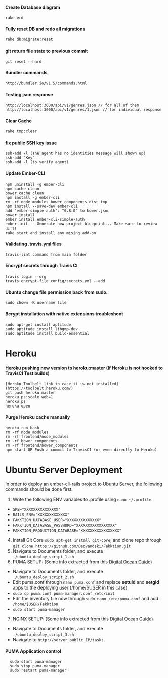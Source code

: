 #### Create Database diagram
```
rake erd
```
#### Fully reset DB and redo all migrations
```
rake db:migrate:reset
```
#### git return file state to previous commit
```
git reset --hard
```
#### Bundler commands
```
http://bundler.io/v1.5/commands.html
```
#### Testing json response
```
http://localhost:3000/api/v1/genres.json // for all of them
http://localhost:3000/api/v1/genres/1.json // for individual response
```
#### Clear Cache
```
rake tmp:clear
```
#### fix public SSH key issue
```
ssh-add -l (The agent has no identities message will shown up)
ssh-add "Key"
ssh-add -l (to verify agent)
```
#### Update Ember-CLI
```
npm uninstall -g ember-cli
npm cache clean
bower cache clean
npm install -g ember-cli
rm -rf node_modules bower_components dist tmp
npm install --save-dev ember-cli
add "ember-simple-auth": "0.8.0" to bower.json
bower install
ember install ember-cli-simple-auth
ember init -- Generate new project blueprint... Make sure to review diff!
rake start and install any mising add-on	
```
#### Validating .travis.yml files
```
travis-lint command from main folder
```
#### Encrypt secrets through Travis CI
```
travis login --org
travis encrypt-file config/secrets.yml --add
```

#### Ubuntu change file permission back from sudo.
```
sudo chown -R username file
```

#### Bcrypt installation with native extensions troubleshoot
```
sudo apt-get install aptitude
sudo aptitude install libgmp-dev
sudo aptitude install build-essential
```
# Heroku
#### Heroku pushing new version to heroku:master (If Heroku is not hooked to TravisCI Test builds) 
```
[Heroku Toolbelt link in case it is not installed](https://toolbelt.heroku.com/)
git push heroku master
heroku ps:scale web=1
heroku ps
heroku open
```
#### Purge Heroku cache manually 
```
heroku run bash
rm -rf node_modules
rm -rf frontend/node_modules
rm -rf bower_components
rm -rf frontend/bower_components
npm start OR Push a commit to TravisCI (or even directly to Heroku) 
```

# Ubuntu Server Deployment
In order to deploy an ember-cli-rails project to Ubuntu Server, the following commands should be done first:

1. Write the following ENV variables to .profile using ```nano ~/.profile```. 
 - ```SKB="XXXXXXXXXXXXXXX"```
 - ```RAILS_ENV="XXXXXXXXXXXXX"```
 - ```FAKKTION_DATABASE_USER="XXXXXXXXXXXXXX"```
 - ```FAKKTION_DATABASE_PASSWORD="XXXXXXXXXXXXXXXXX"```
 - ```FAKKTION_PRODUCTION_DATABASE="XXXXXXXXXXXXXXXXX"```
4. Install Git Core ```sudo apt-get install git-core```, and clone repo through ```git clone https://github.com/Deovandski/Fakktion.git```
5. Navigate to Documents folder, and execute ```./ubuntu_deploy_script_1.sh```
6. PUMA SETUP: (Some info extracted from this [Digital Ocean Guide](https://www.digitalocean.com/community/tutorials/how-to-deploy-a-rails-app-with-puma-and-nginx-on-ubuntu-14-04))
 - Navigate to Documents folder, and execute ```./ubuntu_deploy_script_2.sh```
 - Edit puma.conf through ```nano puma.conf``` and replace **setuid** and **setgid** apps to the deploying user (/home/$USER in this case)
 - ```sudo cp puma.conf puma-manager.conf /etc/init```
 - Edit the inventory file now through ```sudo nano /etc/puma.conf``` and add ```/home/$USER/Fakktion```
 - ```sudo start puma-manager```
7. NGINX SETUP: (Some info extracted from this [Digital Ocean Guide](https://www.digitalocean.com/community/tutorials/how-to-deploy-a-rails-app-with-puma-and-nginx-on-ubuntu-14-04)) 
 - Navigate to Documents folder, and execute ```./ubuntu_deploy_script_3.sh```
 - Navigate to ```http://server_public_IP/tasks```

#### PUMA Application control
```
  sudo start puma-manager
  sudo stop puma-manager
  sudo restart puma-manager
```
